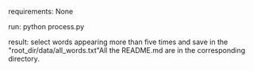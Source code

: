 requirements: None

run: python process.py

result: select words appearing more than five times and save in the "root_dir/data/all_words.txt"All the README.md are in the corresponding directory.  